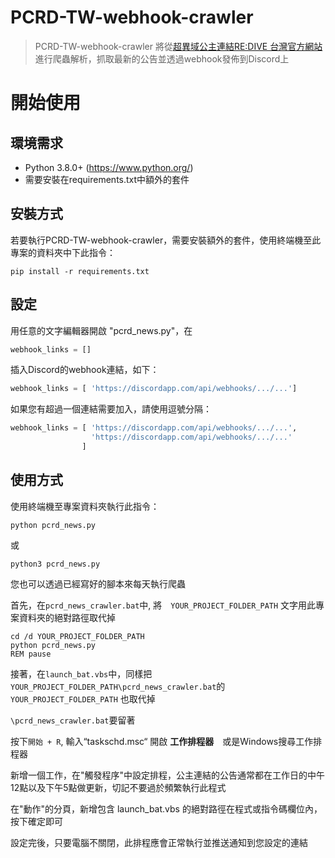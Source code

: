 # PCRD-TW-webhook-crawler
> PCRD-TW-webhook-crawler 將從[超異域公主連結RE:DIVE 台灣官方網站](http://www.princessconnect.so-net.tw/news)進行爬蟲解析，抓取最新的公告並透過webhook發佈到Discord上

# 開始使用
## 環境需求
- Python 3.8.0+ (https://www.python.org/)
- 需要安裝在requirements.txt中額外的套件

## 安裝方式
若要執行PCRD-TW-webhook-crawler，需要安裝額外的套件，使用終端機至此專案的資料夾中下此指令：

```
pip install -r requirements.txt
```

## 設定
用任意的文字編輯器開啟 "pcrd_news.py"，在
```py
webhook_links = []
```
插入Discord的webhook連結，如下：
```py
webhook_links = [ 'https://discordapp.com/api/webhooks/.../...']
```
如果您有超過一個連結需要加入，請使用逗號分隔：
```py
webhook_links = [ 'https://discordapp.com/api/webhooks/.../...',
                  'https://discordapp.com/api/webhooks/.../...'
                ]
```
## 使用方式
使用終端機至專案資料夾執行此指令：
```
python pcrd_news.py
```
或
```
python3 pcrd_news.py
```

您也可以透過已經寫好的腳本來每天執行爬蟲

首先，在`pcrd_news_crawler.bat`中, 將　`YOUR_PROJECT_FOLDER_PATH` 文字用此專案資料夾的絕對路徑取代掉
```
cd /d YOUR_PROJECT_FOLDER_PATH
python pcrd_news.py
REM pause
```
接著，在`launch_bat.vbs`中，同樣把 `YOUR_PROJECT_FOLDER_PATH\pcrd_news_crawler.bat`的 `YOUR_PROJECT_FOLDER_PATH` 也取代掉

`\pcrd_news_crawler.bat`要留著

按下`開始 + R`, 輸入“taskschd.msc“ 開啟 **工作排程器**　或是Windows搜尋工作排程器

新增一個工作，在"觸發程序"中設定排程，公主連結的公告通常都在工作日的中午12點以及下午5點做更新，切記不要過於頻繁執行此程式

在"動作"的分頁，新增包含 launch_bat.vbs 的絕對路徑在程式或指令碼欄位內，按下確定即可

設定完後，只要電腦不關閉，此排程應會正常執行並推送通知到您設定的連結
